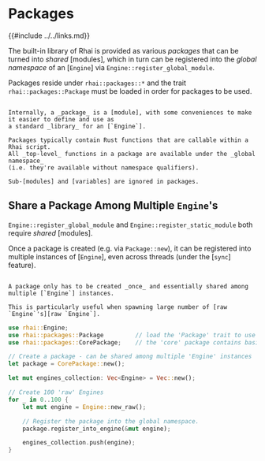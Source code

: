 Packages
========

{{#include ../../links.md}}

The built-in library of Rhai is provided as various _packages_ that can be turned into _shared_
[modules], which in turn can be registered into the _global namespace_ of an [`Engine`] via
`Engine::register_global_module`.

Packages reside under `rhai::packages::*` and the trait `rhai::packages::Package` must be loaded in
order for packages to be used.

```admonish question.small "Trivia: Packages _are_ modules!"

Internally, a _package_ is a [module], with some conveniences to make it easier to define and use as
a standard _library_ for an [`Engine`].

Packages typically contain Rust functions that are callable within a Rhai script.
All _top-level_ functions in a package are available under the _global namespace_
(i.e. they're available without namespace qualifiers).

Sub-[modules] and [variables] are ignored in packages.
```


Share a Package Among Multiple `Engine`'s
-----------------------------------------

`Engine::register_global_module` and `Engine::register_static_module` both require _shared_ [modules].

Once a package is created (e.g. via `Package::new`), it can be registered into multiple instances of
[`Engine`], even across threads (under the [`sync`] feature).

```admonish tip.small "Tip: Sharing package"

A package only has to be created _once_ and essentially shared among multiple [`Engine`] instances.

This is particularly useful when spawning large number of [raw `Engine`'s][raw `Engine`].
```

```rust
use rhai::Engine;
use rhai::packages::Package         // load the 'Package' trait to use packages
use rhai::packages::CorePackage;    // the 'core' package contains basic functionalities (e.g. arithmetic)

// Create a package - can be shared among multiple 'Engine' instances
let package = CorePackage::new();

let mut engines_collection: Vec<Engine> = Vec::new();

// Create 100 'raw' Engines
for _ in 0..100 {
    let mut engine = Engine::new_raw();

    // Register the package into the global namespace.
    package.register_into_engine(&mut engine);

    engines_collection.push(engine);
}
```

